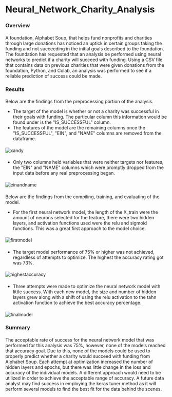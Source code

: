 # Neural_Network_Charity_Analysis
### Overview
####
A foundation, Alphabet Soup, that helps fund nonprofits and charities through large donations has noticed an uptick in certain groups taking the funding and not succeeding in the initial goals described to the foundation. The foundation has requested that an analysis be performed using neural networks to predict if a charity will succeed with funding. Using a CSV file that contains data on previous charities that were given donations from the foundation, Python, and Colab, an analysis was performed to see if a reliable prediction of success could be made. 

### Results
####
Below are the findings from the preprocessing portion of the analysis. 
 - The target of the model is whether or not a charity was successful in their goals with funding. The particular column this information would be found under is the "IS_SUCCESSFUL" column. 
 - The features of the model are the remaining columns once the "IS_SUCCESSFUL", "EIN", and "NAME" columns are removed from the dataframe. 
####
![xandy](link)
####
 - Only two columns held variables that were neither targets nor features, the "EIN" and "NAME" columns which were promptly dropped from the input data before any real preprocessing began. 
####
![einandname](link)

####
Below are the findings from the compiling, training, and evaluating of the model. 
- For the first neural network model, the length of the X_train were the amount of neurons selected for the feature, there were two hidden layers, and activation functions used were the relu and sigmoid functions. This was a great first approach to the model choice. 
####
![firstmodel](link)
####
- The target model performance of 75% or higher was not achieved, regardless of attempts to optimize. The highest the accuracy rating got was 73%.
####
![highestaccuracy](link)
####
- Three attempts were made to optimize the neural network model with little success. With each new model, the size and number of hidden layers grew along with a shift of using the relu activation to the tahn activation function to achieve the best accuracy percentage. 
####
![finalmodel](link)

### Summary
####
The acceptable rate of success for the neural network model that was performed for this analysis was 75%, however, none of the models reached that accuracy goal. Due to this, none of the models could be used to properly predict whether a charity would succeed with funding from Alphabet Soup. Each attempt at optimization increased the number of hidden layers and epochs, but there was little change in the loss and accuracy of the individual models. A different approach would need to be utilized in order to achieve the acceptable range of accuracy. A future data analyst may find success in employing the keras tuner method as it will perform several models to find the best fit for the data behind the scenes.  
